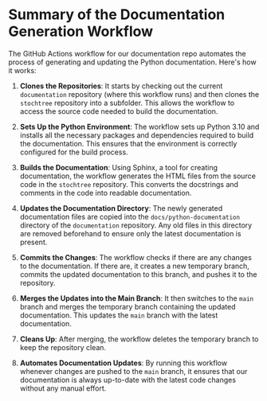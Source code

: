 # Summary of the Documentation Generation Workflow

The GitHub Actions workflow for our documentation repo automates the process of generating and updating the Python documentation. Here's how it works:

1. **Clones the Repositories**: It starts by checking out the current `documentation` repository (where this workflow runs) and then clones the `stochtree` repository into a subfolder. This allows the workflow to access the source code needed to build the documentation.

2. **Sets Up the Python Environment**: The workflow sets up Python 3.10 and installs all the necessary packages and dependencies required to build the documentation. This ensures that the environment is correctly configured for the build process.

3. **Builds the Documentation**: Using Sphinx, a tool for creating documentation, the workflow generates the HTML files from the source code in the `stochtree` repository. This converts the docstrings and comments in the code into readable documentation.

4. **Updates the Documentation Directory**: The newly generated documentation files are copied into the `docs/python-documentation` directory of the `documentation` repository. Any old files in this directory are removed beforehand to ensure only the latest documentation is present.

5. **Commits the Changes**: The workflow checks if there are any changes to the documentation. If there are, it creates a new temporary branch, commits the updated documentation to this branch, and pushes it to the repository.

6. **Merges the Updates into the Main Branch**: It then switches to the `main` branch and merges the temporary branch containing the updated documentation. This updates the `main` branch with the latest documentation.

7. **Cleans Up**: After merging, the workflow deletes the temporary branch to keep the repository clean.

8. **Automates Documentation Updates**: By running this workflow whenever changes are pushed to the `main` branch, it ensures that our documentation is always up-to-date with the latest code changes without any manual effort.